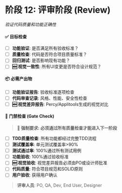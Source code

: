 # **阶段 12: 评审阶段 (Review)**
*验证代码质量和功能正确性*

#### ✅ **目标检查**
- [ ] **功能验证**: 是否满足所有验收标准？
- [ ] **质量检查**: 代码是否符合项目质量标准？
- [ ] **回归测试**: 是否影响现有功能？
- [ ] **🆕 视觉一致性**: 所有UI变更是否符合设计规范？

#### 📦 **必需产出物**
- [ ] **功能验证报告**: 验收标准逐项检查
- [ ] **代码审查记录**: 风格、性能、安全性检查
- [ ] **🆕 视觉差异报告**: Percy/Applitools生成的视觉对比

#### 🔑 **门禁检查 (Gate Check)**
> **🚨 强制要求: 必须通过所有质量检查才能进入下一阶段**
- [ ] **TDD质量检查**: 所有功能都经过完整TDD流程
- [ ] **测试覆盖率**: 单元测试覆盖率>90%
- [ ] **测试通过率**: 100%通过所有测试用例
- [ ] **功能验收**: 100%通过验收标准
- [ ] **🆕 视觉验收**: 视觉差异报告必须由PO或设计师批准
- [ ] **代码质量**: 符合项目规范和SOLID原则
- [ ] **用户验收**: 获得用户确认
> **评审人员**: PO, QA, Dev, End User, Designer